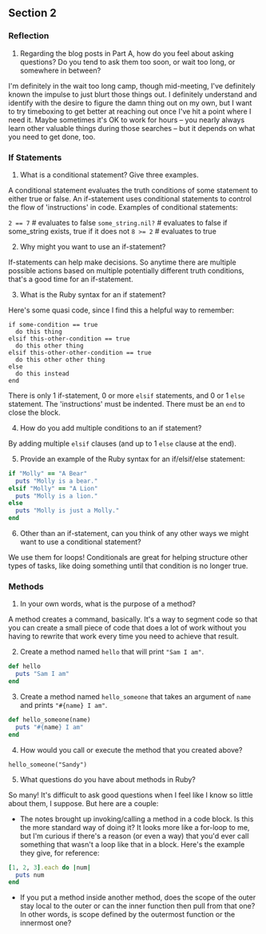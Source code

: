 ## Section 2

### Reflection

1. Regarding the blog posts in Part A, how do you feel about asking questions? Do you tend to ask them too soon, or wait too long, or somewhere in between?

 I'm definitely in the wait too long camp, though mid-meeting, I've definitely known the impulse to just blurt those things out. I definitely understand and identify with the desire to figure the damn thing out on my own, but I want to try timeboxing to get better at reaching out once I've hit a point where I need it. Maybe sometimes it's OK to work for hours – you nearly always learn other valuable things during those searches – but it depends on what you need to get done, too.

### If Statements

1. What is a conditional statement? Give three examples.

 A conditional statement evaluates the truth conditions of some statement to either true or false. An if-statement uses conditional statements to control the flow of 'instructions' in code. Examples of conditional statements:

  `2 == 7` # evaluates to false
  `some_string.nil?` # evaluates to false if some_string exists, true if it does not
  `8 >= 2` # evaluates to true

2. Why might you want to use an if-statement?

 If-statements can help make decisions. So anytime there are multiple possible actions based on multiple potentially different truth conditions, that's a good time for an if-statement.

3. What is the Ruby syntax for an if statement?

 Here's some quasi code, since I find this a helpful way to remember:

  ```
  if some-condition == true
    do this thing
  elsif this-other-condition == true
    do this other thing
  elsif this-other-other-condition == true
    do this other other thing
  else
    do this instead
  end
  ```

 There is only 1 if-statement, 0 or more `elsif` statements, and 0 or 1 `else` statement. The 'instructions' must be indented. There must be an `end` to close the block.

4. How do you add multiple conditions to an if statement?

 By adding multiple `elsif` clauses (and up to 1 `else` clause at the end).

5. Provide an example of the Ruby syntax for an if/elsif/else statement:

  ```rb
  if "Molly" == "A Bear"
    puts "Molly is a bear."
  elsif "Molly" == "A Lion"
    puts "Molly is a lion."
  else
    puts "Molly is just a Molly."
  end
  ```

6. Other than an if-statement, can you think of any other ways we might want to use a conditional statement?

 We use them for loops! Conditionals are great for helping structure other types of tasks, like doing something until that condition is no longer true.

### Methods

1. In your own words, what is the purpose of a method?

  A method creates a command, basically. It's a way to segment code so that you can create a small piece of code that does a lot of work without you having to rewrite that work every time you need to achieve that result.

2. Create a method named `hello` that will print `"Sam I am"`.

  ```rb
  def hello
    puts "Sam I am"
  end
  ```

3. Create a method named `hello_someone` that takes an argument of `name` and prints `"#{name} I am"`.

  ```rb
  def hello_someone(name)
    puts "#{name} I am"
  end
  ```

4. How would you call or execute the method that you created above?

  `hello_someone("Sandy")`

5. What questions do you have about methods in Ruby?

  So many! It's difficult to ask good questions when I feel like I know so little about them, I suppose. But here are a couple:

  - The notes brought up invoking/calling a method in a code block. Is this the more standard way of doing it? It looks more like a for-loop to me, but I'm curious if there's a reason (or even a way) that you'd ever call something that wasn't a loop like that in a block. Here's the example they give, for reference:

  ```rb
  [1, 2, 3].each do |num|
    puts num
  end
  ```
  - If you put a method inside another method, does the scope of the outer stay local to the outer or can the inner function then pull from that one? In other words, is scope defined by the outermost function or the innermost one?
